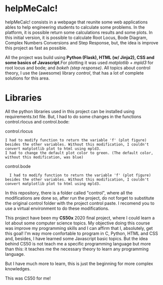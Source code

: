 

# helpMeCalc!

helpMeCalc! consists in a webpage that reunite some web applications ables to help engineering students to calculate some problems. In the platform, it is possible return some calculations results and some plots. In this initial version, it is possible to calculate Root Locus, Bode Diagram, Complex Numbers Conversions and Step Response, but, the idea is improve this project as fast as possible.

All the project was build using **Python (Flask), HTML (w/ Jinja2), CSS and some basics of Javascript**.For plotting it was used *matplotlib + mpld3* for root locus and bode; and *bokeh (step response)*. All topics about control theory, I use the (awesome) library *control*, that has a lot of complete solutions for this area.

# Libraries

All the python libraries used in this project can be installed using requirements.txt file. But, I had to do some changes in the functions control.rlocus and control.bode:

control.rlocus

    I had to modify function to return the variable 'f' (plot figure) besides the other variables. Without this modification, I couldn't convert matplotlib plot to html using mpld3.
    I had to change the default plot color to green. (The default color, without this modification, was blue)

control.bode

      I had to modify function to return the variable 'f' (plot figure) besides the other variables. Without this modification, I couldn't convert matplotlib plot to html using mpld3.

In this repository, there is a folder called "control", where all the modifications are done so, after run the project, do not forget to substitute the original control folder with the project control paste. I recomend you to use a virtual environment to do these modifications.

This project have been my **CS50x** 2020 final project, where I could learn a lot about some computer science topics. My objective doing this course was improve my programming skills and I can affirm that I, absolutely, get this goal! I'm way more confortable to program in C, Python, HTML and CSS and, besides, I have learned some Javascript basic topics. But the idea behind CS50 is not teach me a specific programming language but more than this: it teaches me the necessary theory to learn any programming language.

But I have much more to learn, this is just the beginning for more complex knowledges.

This was CS50 for me!
